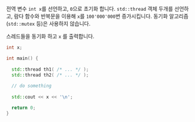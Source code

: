 전역 변수 `int x`를 선언하고, `0`으로 초기화 합니다.
`std::thread` 객체 두개를 선언하고, 람다 함수와 반복문을 이용해 `x`를 `100'000'000`번 증가시킵니다.
동기화 알고리즘 (`std::mutex` 등)은 사용하지 않습니다.

스레드들을 동기화 하고 `x` 를 출력합니다.

```c++
int x;

int main() {
  
  std::thread th1( /* ... */ );
  std::thread th2( /* ... */ );
  
  // do something
  
  std::cout << x << '\n';

  return 0;
}

```
